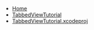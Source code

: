 <!-- docs/_sidebar.md -->
- [Home](/)
- [TabbedViewTutorial](devassistDocs/Tutorials/TabbedViewTutorial/TabbedViewTutorial/)
- [TabbedViewTutorial.xcodeproj](devassistDocs/Tutorials/TabbedViewTutorial/TabbedViewTutorial.xcodeproj/)